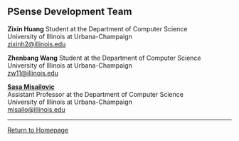 ## PSense Development Team

**Zixin Huang** 
Student at the Department of Computer Science  
University of Illinois at Urbana-Champaign  
[zixinh2@illinois.edu](mailto:zixinh2@illinois.edu)

**Zhenbang Wang**
Student at the Department of Computer Science  
University of Illinois at Urbana-Champaign  
[zw11@illinois.edu](mailto:zw11@illinois.edu)

[**Sasa Misailovic**](http://misailo.web.engr.illinois.edu/)  
Assistant Professor at the Department of Computer Science  
University of Illinois at Urbana-Champaign  
[misailo@illinois.edu](mailto:misailo@illinois.edu)

***
[Return to Homepage](https://yekerr.github.io/PSense/)
